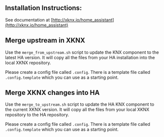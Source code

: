 Installation Instructions:
-------------

See documentation at [http://xknx.io/home_assistant](http://xknx.io/home_assistant)

Merge upstream in XKNX
-------------

Use the `merge_from_upstream.sh` script to update the KNX component to the latest HA version.
It will copy all the files from your HA installation into the local XKNX repository.

Please create a config file called `.config`. There is a template file called `.config.template`
which you can use as a starting point.

Merge XKNX changes into HA
-------------

Use the `merge_to_upstream.sh` script to update the HA KNX component to the current XKNX version.
It will copy all the files from your local XKNX repository to the HA repository.

Please create a config file called `.config`. There is a template file called `.config.template`
which you can use as a starting point.
